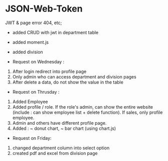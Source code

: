 # JSON-Web-Token
JWT &amp; page error 404, etc;
- added CRUD with jwt in department table
- added moment.js
- added division

- Request on Wednesday : 
1. After login redirect into profile page
2. Only admin who can access department and division pages
3. After delete a data, do not show the value in the table

- Request on Thrusday : 
1. Added Employee
2. Added profile / role. If the role's admin, can show the entire website (include : can show employee list + delete function).
If sales, only profile employee.
3. Admin and others have different profile page.
4. Added : 
~ donut chart,
~ bar chart (using chart.js)

- Request on Friday:
1. changed department column into select option
2. created pdf and excel from division page

